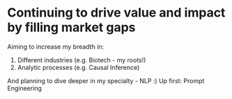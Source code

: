 # Continuing to drive value and impact by filling market gaps

Aiming to increase my breadth in:
1. Different industries (e.g. Biotech - my roots!)
2. Analytic processes (e.g. Causal Inference)

And planning to dive deeper in my specialty - NLP :)
Up first: Prompt Engineering 
